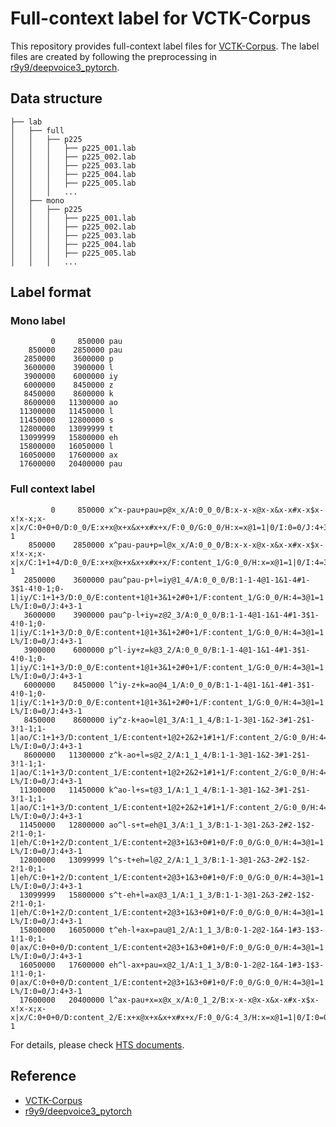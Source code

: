 # Full-context label for VCTK-Corpus

This repository provides full-context label files for [VCTK-Corpus](https://homepages.inf.ed.ac.uk/jyamagis/page3/page58/page58.html).
The label files are created by following the preprocessing in [r9y9/deepvoice3_pytorch](https://github.com/r9y9/deepvoice3_pytorch).


## Data structure

```
├── lab
│   ├── full
│   │   ├── p225
│   │   │   ├── p225_001.lab
│   │   │   ├── p225_002.lab
│   │   │   ├── p225_003.lab
│   │   │   ├── p225_004.lab
│   │   │   ├── p225_005.lab
│   │   │   ...
│   ├── mono
│   │   ├── p225
│   │   │   ├── p225_001.lab
│   │   │   ├── p225_002.lab
│   │   │   ├── p225_003.lab
│   │   │   ├── p225_004.lab
│   │   │   ├── p225_005.lab
│   │   │   ...

```

## Label format

### Mono label

```
         0     850000 pau
    850000    2850000 pau
   2850000    3600000 p
   3600000    3900000 l
   3900000    6000000 iy
   6000000    8450000 z
   8450000    8600000 k
   8600000   11300000 ao
  11300000   11450000 l
  11450000   12800000 s
  12800000   13099999 t
  13099999   15800000 eh
  15800000   16050000 l
  16050000   17600000 ax
  17600000   20400000 pau
```

### Full context label

```
         0     850000 x^x-pau+pau=p@x_x/A:0_0_0/B:x-x-x@x-x&x-x#x-x$x-x!x-x;x-x|x/C:0+0+0/D:0_0/E:x+x@x+x&x+x#x+x/F:0_0/G:0_0/H:x=x@1=1|0/I:0=0/J:4+3-1
    850000    2850000 x^pau-pau+p=l@x_x/A:0_0_0/B:x-x-x@x-x&x-x#x-x$x-x!x-x;x-x|x/C:1+1+4/D:0_0/E:x+x@x+x&x+x#x+x/F:content_1/G:0_0/H:x=x@1=1|0/I:4=3/J:4+3-1
   2850000    3600000 pau^pau-p+l=iy@1_4/A:0_0_0/B:1-1-4@1-1&1-4#1-3$1-4!0-1;0-1|iy/C:1+1+3/D:0_0/E:content+1@1+3&1+2#0+1/F:content_1/G:0_0/H:4=3@1=1|L-L%/I:0=0/J:4+3-1
   3600000    3900000 pau^p-l+iy=z@2_3/A:0_0_0/B:1-1-4@1-1&1-4#1-3$1-4!0-1;0-1|iy/C:1+1+3/D:0_0/E:content+1@1+3&1+2#0+1/F:content_1/G:0_0/H:4=3@1=1|L-L%/I:0=0/J:4+3-1
   3900000    6000000 p^l-iy+z=k@3_2/A:0_0_0/B:1-1-4@1-1&1-4#1-3$1-4!0-1;0-1|iy/C:1+1+3/D:0_0/E:content+1@1+3&1+2#0+1/F:content_1/G:0_0/H:4=3@1=1|L-L%/I:0=0/J:4+3-1
   6000000    8450000 l^iy-z+k=ao@4_1/A:0_0_0/B:1-1-4@1-1&1-4#1-3$1-4!0-1;0-1|iy/C:1+1+3/D:0_0/E:content+1@1+3&1+2#0+1/F:content_1/G:0_0/H:4=3@1=1|L-L%/I:0=0/J:4+3-1
   8450000    8600000 iy^z-k+ao=l@1_3/A:1_1_4/B:1-1-3@1-1&2-3#1-2$1-3!1-1;1-1|ao/C:1+1+3/D:content_1/E:content+1@2+2&2+1#1+1/F:content_2/G:0_0/H:4=3@1=1|L-L%/I:0=0/J:4+3-1
   8600000   11300000 z^k-ao+l=s@2_2/A:1_1_4/B:1-1-3@1-1&2-3#1-2$1-3!1-1;1-1|ao/C:1+1+3/D:content_1/E:content+1@2+2&2+1#1+1/F:content_2/G:0_0/H:4=3@1=1|L-L%/I:0=0/J:4+3-1
  11300000   11450000 k^ao-l+s=t@3_1/A:1_1_4/B:1-1-3@1-1&2-3#1-2$1-3!1-1;1-1|ao/C:1+1+3/D:content_1/E:content+1@2+2&2+1#1+1/F:content_2/G:0_0/H:4=3@1=1|L-L%/I:0=0/J:4+3-1
  11450000   12800000 ao^l-s+t=eh@1_3/A:1_1_3/B:1-1-3@1-2&3-2#2-1$2-2!1-0;1-1|eh/C:0+1+2/D:content_1/E:content+2@3+1&3+0#1+0/F:0_0/G:0_0/H:4=3@1=1|L-L%/I:0=0/J:4+3-1
  12800000   13099999 l^s-t+eh=l@2_2/A:1_1_3/B:1-1-3@1-2&3-2#2-1$2-2!1-0;1-1|eh/C:0+1+2/D:content_1/E:content+2@3+1&3+0#1+0/F:0_0/G:0_0/H:4=3@1=1|L-L%/I:0=0/J:4+3-1
  13099999   15800000 s^t-eh+l=ax@3_1/A:1_1_3/B:1-1-3@1-2&3-2#2-1$2-2!1-0;1-1|eh/C:0+1+2/D:content_1/E:content+2@3+1&3+0#1+0/F:0_0/G:0_0/H:4=3@1=1|L-L%/I:0=0/J:4+3-1
  15800000   16050000 t^eh-l+ax=pau@1_2/A:1_1_3/B:0-1-2@2-1&4-1#3-1$3-1!1-0;1-0|ax/C:0+0+0/D:content_1/E:content+2@3+1&3+0#1+0/F:0_0/G:0_0/H:4=3@1=1|L-L%/I:0=0/J:4+3-1
  16050000   17600000 eh^l-ax+pau=x@2_1/A:1_1_3/B:0-1-2@2-1&4-1#3-1$3-1!1-0;1-0|ax/C:0+0+0/D:content_1/E:content+2@3+1&3+0#1+0/F:0_0/G:0_0/H:4=3@1=1|L-L%/I:0=0/J:4+3-1
  17600000   20400000 l^ax-pau+x=x@x_x/A:0_1_2/B:x-x-x@x-x&x-x#x-x$x-x!x-x;x-x|x/C:0+0+0/D:content_2/E:x+x@x+x&x+x#x+x/F:0_0/G:4_3/H:x=x@1=1|0/I:0=0/J:4+3-1
```

For details, please check [HTS documents](http://hts.sp.nitech.ac.jp).

## Reference

- [VCTK-Corpus](https://homepages.inf.ed.ac.uk/jyamagis/page3/page58/page58.html)
- [r9y9/deepvoice3_pytorch](https://github.com/r9y9/deepvoice3_pytorch)
